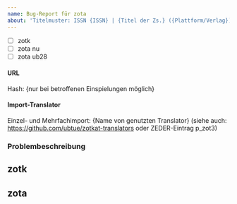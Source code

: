 ```yaml
---
name: Bug-Report für zota
about: 'Titelmuster: ISSN {ISSN} | {Titel der Zs.} ({Plattform/Verlag}) | {Schlagwörter zum Problem}'
---
```


- [ ] zotk
- [ ] zota nu
- [ ] zota ub28

#### URL

Hash: {nur bei betroffenen Einspielungen möglich}
  
#### Import-Translator
Einzel- und Mehrfachimport:
{Name von genutzten Translator}
(siehe auch: https://github.com/ubtue/zotkat-translators oder ZEDER-Eintrag p_zot3)

  
### Problembeschreibung

## zotk

## zota
